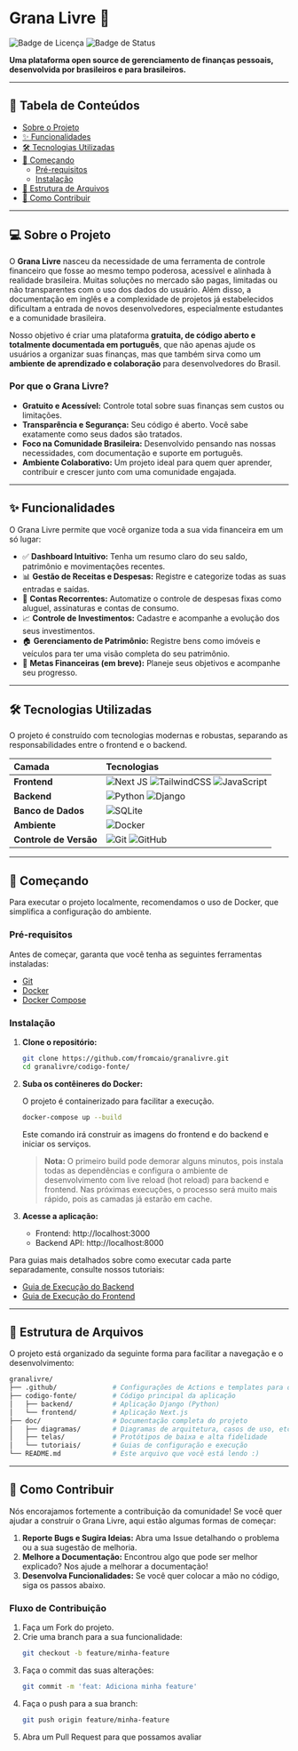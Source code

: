 # Grana Livre 💸

![Badge de Licença](https://img.shields.io/badge/licen%C3%A7a-MIT-green)
![Badge de Status](https://img.shields.io/badge/status-em%20desenvolvimento-yellow)

**Uma plataforma open source de gerenciamento de finanças pessoais, desenvolvida por brasileiros e para brasileiros.**

---

## 📖 Tabela de Conteúdos

- [Sobre o Projeto](#-sobre-o-projeto)
- [✨ Funcionalidades](#-funcionalidades)
- [🛠️ Tecnologias Utilizadas](#️-tecnologias-utilizadas)
- [🚀 Começando](#-começando)
  - [Pré-requisitos](#pré-requisitos)
  - [Instalação](#instalação)
- [📂 Estrutura de Arquivos](#-estrutura-de-arquivos)
- [🤝 Como Contribuir](#-como-contribuir)

---

## 💻 Sobre o Projeto

O **Grana Livre** nasceu da necessidade de uma ferramenta de controle financeiro que fosse ao mesmo tempo poderosa, acessível e alinhada à realidade brasileira. Muitas soluções no mercado são pagas, limitadas ou não transparentes com o uso dos dados do usuário. Além disso, a documentação em inglês e a complexidade de projetos já estabelecidos dificultam a entrada de novos desenvolvedores, especialmente estudantes e a comunidade brasileira.

Nosso objetivo é criar uma plataforma **gratuita, de código aberto e totalmente documentada em português**, que não apenas ajude os usuários a organizar suas finanças, mas que também sirva como um **ambiente de aprendizado e colaboração** para desenvolvedores do Brasil.

### Por que o Grana Livre?

- **Gratuito e Acessível:** Controle total sobre suas finanças sem custos ou limitações.
- **Transparência e Segurança:** Seu código é aberto. Você sabe exatamente como seus dados são tratados.
- **Foco na Comunidade Brasileira:** Desenvolvido pensando nas nossas necessidades, com documentação e suporte em português.
- **Ambiente Colaborativo:** Um projeto ideal para quem quer aprender, contribuir e crescer junto com uma comunidade engajada.

---

## ✨ Funcionalidades

O Grana Livre permite que você organize toda a sua vida financeira em um só lugar:

- ✅ **Dashboard Intuitivo:** Tenha um resumo claro do seu saldo, patrimônio e movimentações recentes.
- 📊 **Gestão de Receitas e Despesas:** Registre e categorize todas as suas entradas e saídas.
- 🔄 **Contas Recorrentes:** Automatize o controle de despesas fixas como aluguel, assinaturas e contas de consumo.
- 📈 **Controle de Investimentos:** Cadastre e acompanhe a evolução dos seus investimentos.
- 🏠 **Gerenciamento de Patrimônio:** Registre bens como imóveis e veículos para ter uma visão completa do seu patrimônio.
- 🎯 **Metas Financeiras (em breve):** Planeje seus objetivos e acompanhe seu progresso.

---

## 🛠️ Tecnologias Utilizadas

O projeto é construído com tecnologias modernas e robustas, separando as responsabilidades entre o frontend e o backend.

| Camada         | Tecnologias                                                                                                                                                                                                                                   |
| :------------- | :-------------------------------------------------------------------------------------------------------------------------------------------------------------------------------------------------------------------------------------------- |
| **Frontend**   | ![Next JS](https://img.shields.io/badge/Next-black?style=for-the-badge&logo=next.js&logoColor=white) ![TailwindCSS](https://img.shields.io/badge/tailwindcss-%2338B2AC.svg?style=for-the-badge&logo=tailwind-css&logoColor=white) ![JavaScript](https://img.shields.io/badge/javascript-%23323330.svg?style=for-the-badge&logo=javascript&logoColor=%23F7DF1E) |
| **Backend**    | ![Python](https://img.shields.io/badge/python-3670A0?style=for-the-badge&logo=python&logoColor=ffdd54) ![Django](https://img.shields.io/badge/django-%23092E20.svg?style=for-the-badge&logo=django&logoColor=white)                             |
| **Banco de Dados** | ![SQLite](https://img.shields.io/badge/sqlite-%2307405e.svg?style=for-the-badge&logo=sqlite&logoColor=white)                                                                                                                             |
| **Ambiente**   | ![Docker](https://img.shields.io/badge/docker-%230db7ed.svg?style=for-the-badge&logo=docker&logoColor=white)                                                                                                                                |
| **Controle de Versão** | ![Git](https://img.shields.io/badge/git-%23F05033.svg?style=for-the-badge&logo=git&logoColor=white) ![GitHub](https://img.shields.io/badge/github-%23121011.svg?style=for-the-badge&logo=github&logoColor=white)                   |

---

## 🚀 Começando

Para executar o projeto localmente, recomendamos o uso de Docker, que simplifica a configuração do ambiente.

### Pré-requisitos

Antes de começar, garanta que você tenha as seguintes ferramentas instaladas:

- [Git](https://git-scm.com/)
- [Docker](https://www.docker.com/products/docker-desktop/)
- [Docker Compose](https://docs.docker.com/compose/install/)

### Instalação

1. **Clone o repositório:**

   ```sh
   git clone https://github.com/fromcaio/granalivre.git
   cd granalivre/codigo-fonte/
   ```

2. **Suba os contêineres do Docker:**

   O projeto é containerizado para facilitar a execução.

   ```sh
   docker-compose up --build
   ```

   Este comando irá construir as imagens do frontend e do backend e iniciar os serviços.

   > **Nota:** O primeiro build pode demorar alguns minutos, pois instala todas as dependências e configura o ambiente de desenvolvimento com live reload (hot reload) para backend e frontend. Nas próximas execuções, o processo será muito mais rápido, pois as camadas já estarão em cache.

3. **Acesse a aplicação:**

   - Frontend: http://localhost:3000
   - Backend API: http://localhost:8000

Para guias mais detalhados sobre como executar cada parte separadamente, consulte nossos tutoriais:

- [Guia de Execução do Backend](doc/tutoriais/backend.md)
- [Guia de Execução do Frontend](doc/tutoriais/frontend.md)

---

## 📂 Estrutura de Arquivos

O projeto está organizado da seguinte forma para facilitar a navegação e o desenvolvimento:

```bash
granalivre/
├── .github/              # Configurações de Actions e templates para o GitHub
├── codigo-fonte/         # Código principal da aplicação
│   ├── backend/          # Aplicação Django (Python)
│   └── frontend/         # Aplicação Next.js
├── doc/                  # Documentação completa do projeto
│   ├── diagramas/        # Diagramas de arquitetura, casos de uso, etc.
│   ├── telas/            # Protótipos de baixa e alta fidelidade
│   └── tutoriais/        # Guias de configuração e execução
└── README.md             # Este arquivo que você está lendo :)
```

---

## 🤝 Como Contribuir

Nós encorajamos fortemente a contribuição da comunidade! Se você quer ajudar a construir o Grana Livre, aqui estão algumas formas de começar:

1. **Reporte Bugs e Sugira Ideias:** Abra uma Issue detalhando o problema ou a sua sugestão de melhoria.
2. **Melhore a Documentação:** Encontrou algo que pode ser melhor explicado? Nos ajude a melhorar a documentação!
3. **Desenvolva Funcionalidades:** Se você quer colocar a mão no código, siga os passos abaixo.

### Fluxo de Contribuição

1. Faça um Fork do projeto.
2. Crie uma branch para a sua funcionalidade:
   ```sh
   git checkout -b feature/minha-feature
   ```
3. Faça o commit das suas alterações:
   ```sh
   git commit -m 'feat: Adiciona minha feature'
   ```
4. Faça o push para a sua branch:
   ```sh
   git push origin feature/minha-feature
   ```
5. Abra um Pull Request para que possamos avaliar